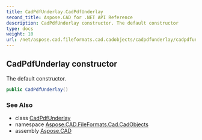 ```yaml
---
title: CadPdfUnderlay.CadPdfUnderlay
second_title: Aspose.CAD for .NET API Reference
description: CadPdfUnderlay constructor. The default constructor
type: docs
weight: 10
url: /net/aspose.cad.fileformats.cad.cadobjects/cadpdfunderlay/cadpdfunderlay/
---
```

## CadPdfUnderlay constructor

The default constructor.

```csharp
public CadPdfUnderlay()
```

### See Also

* class [CadPdfUnderlay](../)
* namespace [Aspose.CAD.FileFormats.Cad.CadObjects](../../cadpdfunderlay/)
* assembly [Aspose.CAD](../../../)


